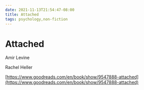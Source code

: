 ```yaml
---
date: 2021-11-13T21:54:47-08:00
title: Attached
tags: psychology,non-fiction
---
```


# Attached

Amir Levine

Rachel Heller

[https://www.goodreads.com/en/book/show/9547888-attached](https://www.goodreads.com/en/book/show/9547888-attached)
